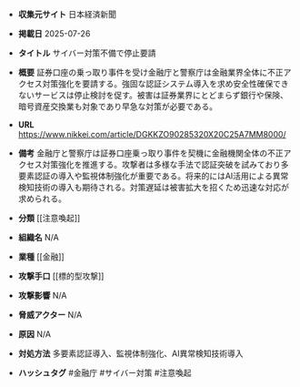 - **収集元サイト**
日本経済新聞

- **掲載日**
2025-07-26

- **タイトル**
サイバー対策不備で停止要請

- **概要**
証券口座の乗っ取り事件を受け金融庁と警察庁は金融業界全体に不正アクセス対策強化を要請する。強固な認証システム導入を求め安全性確保できないサービスは停止検討を促す。被害は証券業界にとどまらず銀行や保険、暗号資産交換業も対象であり早急な対策が必要である。

- **URL**
https://www.nikkei.com/article/DGKKZO90285320X20C25A7MM8000/

- **備考**
金融庁と警察庁は証券口座乗っ取り事件を契機に金融機関全体の不正アクセス対策強化を推進する。攻撃者は多様な手法で認証突破を試みており多要素認証の導入や監視体制強化が重要である。将来的にはAI活用による異常検知技術の導入も期待される。対策遅延は被害拡大を招くため迅速な対応が求められる。

- **分類**
[[注意喚起]]

- **組織名**
N/A

- **業種**
[[金融]]

- **攻撃手口**
[[標的型攻撃]]

- **攻撃影響**
N/A

- **脅威アクター**
N/A

- **原因**
N/A

- **対処方法**
多要素認証導入、監視体制強化、AI異常検知技術導入

- **ハッシュタグ**
#金融庁 #サイバー対策 #注意喚起
